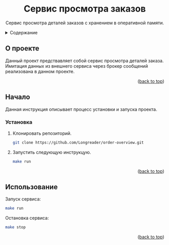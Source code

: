 <a name="readme-top"></a>


<h1 align="center"><b>Сервис просмотра заказов</b></h1>
<div>
  <p align="center">
    Сервис просмотра деталей заказов с хранением в оперативной памяти.
  </p>
</div>



<!-- TABLE OF CONTENTS -->
<details>
  <summary>Содержание</summary>
  <ol>
    <li>
      <a href="#about-the-project">О проекте</a>
    </li>
    <li>
      <a href="#getting-started">Начало</a>
      <ul>
        <li><a href="#installation">Установка</a></li>
      </ul>
    </li>
    <li><a href="#usage">Использование</a></li>
  </ol>
</details>



<!-- ABOUT THE PROJECT -->
## О проекте

Данный проект предствавляет собой сервис просмотра деталей заказа. Имитация данных из внешнего сервиса через брокер сообщений реализована в данном проекте.

<p align="right">(<a href="#readme-top">back to top</a>)</p>



<!-- GETTING STARTED -->
## Начало

Данная инструкция описывает процесс установки и запуска проекта.
  

### Установка

1. Клонировать репозиторий.
   ```sh
   git clone https://github.com/Longreader/order-overview.git
   ```
  
2. Запустить следующую инструкцую.
   ```sh
   make run
   ```

<p align="right">(<a href="#readme-top">back to top</a>)</p>



<!-- USAGE EXAMPLES -->
## Использование

Запуск сервиса:
```sh
make run
```
Остановка сервиса:
```sh
make stop
```

<p align="right">(<a href="#readme-top">back to top</a>)</p>
